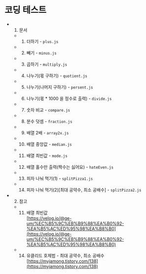 <link
  rel="stylesheet"
  href="./style.css"
/>

# 코딩 테스트

- 1. 문서
    - 1. 더하기 - `plus.js`
    - 2. 빼기 - `minus.js`
    - 3. 곱하기 - `multiply.js`
    - 4. 나누기(몫 구하기) - `quotient.js`
    - 5. 나누기(나머지 구하기) - `persent.js`
    - 6. 나누기(몫 * 1000 을 정수로 출력) - `divide.js`
    - 7. 숫자 비교 - `compare.js`
    - 8. 분수 덧셈 - `fraction.js`
    - 9. 배열 2배 - `array2x.js`
    - 10. 배열 중앙값 - `median.js`
    - 11. 배열 최빈값 - `mode.js` 
    - 12. 배열 홀수만 출력(짝수는 싫어요) - `hateEven.js`
    - 13. 피자 나눠 먹기(1) - `splitPizza1.js`
    - 14. 피자 나눠 먹기(2)[최대 공약수, 최소 공배수] - `splitPizza2.js`

- 2. 참고
    - 11. 배열 최빈값<br/>
      [https://velog.io/@ge-um/%EC%B5%9C%EB%B9%88%EA%B0%92-%EA%B5%AC%ED%95%98%EA%B8%B0](https://velog.io/@ge-um/%EC%B5%9C%EB%B9%88%EA%B0%92-%EA%B5%AC%ED%95%98%EA%B8%B0)

    - 14. 유클리드 호제법 - 최대 공약수, 최소 공배수<br/>
      [https://myjamong.tistory.com/138](https://myjamong.tistory.com/138)

